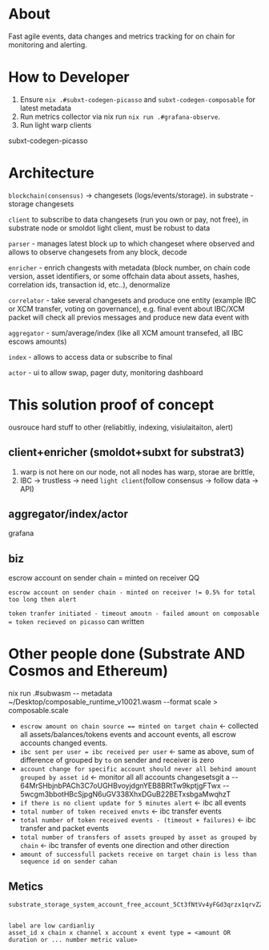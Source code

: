 # About

Fast agile events, data changes and metrics tracking for on chain for monitoring and alerting.

# How to Developer


1. Ensure `nix .#subxt-codegen-picasso` and `subxt-codegen-composable` for latest metadata
2. Run metrics collector via nix run `nix run .#grafana-observe`.
3. Run light warp clients 

subxt-codegen-picasso



# Architecture

`blockchain(consensus)` -> changesets (logs/events/storage). in substrate - storage changesets

>

`client` to subscribe to data changesets (run you own or pay, not free), in substrate node or smoldot light client, must be robust to data


> 

`parser` - manages latest block up to which changeset where observed and allows to observe changesets from any block, decode

>

`enricher` - enrich changests with metadata (block number, on chain code version, asset identifiers, or some offchain data about assets, hashes, correlation ids, transaction id,  etc..), denormalize

> 

`correlator` - take several changesets and produce one entity (example IBC or XCM transfer, voting on governance), e.g. final event about IBC/XCM packet will check all previos messages and produce new data event with

>

`aggregator` - sum/average/index (like all XCM amount transefed, all IBC escows amounts)

>

`index` - allows to access data or subscribe to final

> 

`actor`  - ui to allow swap, pager duty, monitoring dashboard 


# This solution proof of concept

ousrouce hard stuff to other (reliabitliy, indexing, visiulaitaiton, alert)

## client+enricher (smoldot+subxt for substrat3)

1. warp is not here on our node, not all nodes has warp, storae are brittle, 
2. IBC -> trustless -> need `light client`(follow consensus -> follow data -> API)

## aggregator/index/actor

grafana

## biz

escrow account on sender chain = minted on receiver QQ

`escrow account on sender chain - minted on receiver != 0.5% for total too long then alert`

`token tranfer initiated - timeout amoutn - failed amount on composable = token recieved on picasso` can written

# Other people done (Substrate AND Cosmos and Ethereum)



 nix run .#subwasm -- metadata ~/Desktop/composable_runtime_v10021.wasm --format scale > composable.scale
 

 - `escrow amount on chain source == minted on target chain` <- collected all assets/balances/tokens events and account events, all escrow accounts changed events.
- `ibc sent per user = ibc received per user` <- same as above, sum of difference of grouped by `to` on sender and receiver is zero
- `account change for specific account should never all behind amount grouped by asset id` <- monitor all all accounts changesetsgit a
-- 64MrSHbjnbPACh3C7oUGHBvoyjdgnYEB8BRtTw9kptjgFTwx
-- 5wcgm3bbotHBcSjpgN6uGV338XhxDGuB22BETxsbgaMwqhzT
- `if there is no client update for 5 minutes alert` <- ibc all events
- `total number of token received envts` <- ibc transfer events
- `total number of token received events - (timeout + failures)` <- ibc transfer and packet events
- `total number of transfers of assets grouped by asset as grouped by chain` <- ibc transfer of events one direction and other direction
- `amount of successfull packets receive on target chain is less than sequence id on sender cahan`



## Metics

```
substrate_storage_system_account_free_account_5Ct3fNtVv4yFGd3qrzx1qrvZZVrKNr8fhTKmUHFqGXe8vpPd_chain_picasso_asset_id_1_amount


label are low cardianliy
asset_id x chain x channel x account x event type = <amount OR duration or ... number metric value>

```